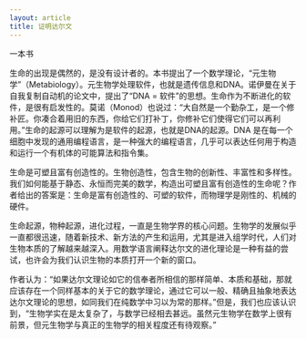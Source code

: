 ```yaml
---
layout: article
title: 证明达尔文
---
```


一本书


生命的出现是偶然的，是没有设计者的。本书提出了一个数学理论，“元生物学”（Metabiology）。元生物学处理软件，也就是遗传信息和DNA。诺伊曼在关于自我复制自动机的论文中，提出了“DNA = 软件”的思想。生命作为不断进化的软件，是很有启发性的。莫诺（Monod）也说过：“大自然是一个勤杂工，是一个修补匠。你凑合着用旧的东西，你给它们打补丁，你修补它们使得它们可以再利用。”生命的起源可以理解为是软件的起源，也就是DNA的起源。DNA 是在每一个细胞中发现的通用编程语言，是一种强大的编程语言，几乎可以表达任何用于构造和运行一个有机体的可能算法和指令集。

生命是可塑且富有创造性的。生物创造性，包含生物的创新性、丰富性和多样性。我们如何能基于静态、永恒而完美的数学，构造出可塑且富有创造性的生命呢？作者给出的答案是：生命是富有创造性的、可塑的软件，而物理学是刚性的、机械的硬件。

生命起源，物种起源，进化过程，一直是生物学界的核心问题。生物学的发展似乎一直都很迅速，随着新技术、新方法的产生和运用，尤其是进入组学时代，人们对生物本质的了解越来越深入。用数学语言阐释达尔文的进化理论是一种有益的尝试，也许会为我们认识生物的本质打开一个新的窗口。

作者认为：“如果达尔文理论如它的信奉者所相信的那样简单、本质和基础，那就应该存在一个同样基本的关于它的数学理论，通过它可以一般、精确且抽象地表达达尔文理论的思想，如同我们在纯数学中习以为常的那样。”但是，我们也应该认识到，“生物学实在是太复杂了，与数学已经相去甚远。虽然元生物学在数学上很有前景，但元生物学与真正的生物学的相关程度还有待观察。”